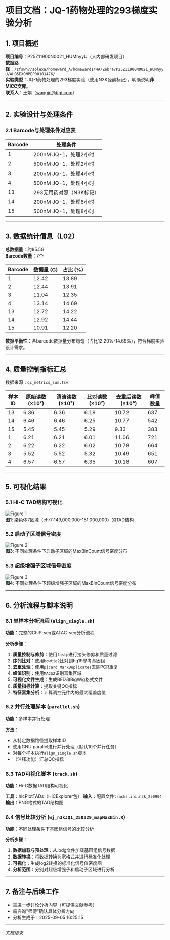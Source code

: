 # 项目文档：JQ-1药物处理的293梯度实验分析

## 1. 项目概述

**项目编号**：P25Z11900N0021_HUMhyyU（人内部研发项目）  
**数据路径**：`/zfswh7/solexa/homeward_A/homeward144A/Zebra/P25Z11900N0021_HUMhyyU/WHB5EXONPEP00101476/`  
**实验类型**：JQ-1药物处理的293梯度实验（使用N3K醛酮标记），明确说明**非MICC文库**。  
**联系人**：王娟（wangjn@bgi.com）

---

## 2. 实验设计与处理条件

### 2.1 Barcode与处理条件对应表

| Barcode | 处理条件                |
|---------|-------------------------|
| 1       | 200nM JQ-1，处理2小时   |
| 2       | 500nM JQ-1，处理2小时   |
| 3       | 200nM JQ-1，处理4小时   |
| 4       | 500nM JQ-1，处理4小时   |
| 13      | 293无用药对照（N3K标记）|
| 14      | 200nM JQ-1，处理8小时   |
| 15      | 500nM JQ-1，处理8小时   |

---

## 3. 数据统计信息（L02）

**总数据量**：约85.5G  
**Barcode数量**：7个

| Barcode | 数据量 (G) | 占比 (%) |
|---------|------------|----------|
| 1       | 12.42      | 13.89    |
| 2       | 12.44      | 13.91    |
| 3       | 11.04      | 12.35    |
| 4       | 13.14      | 14.69    |
| 13      | 12.72      | 14.22    |
| 14      | 12.92      | 14.44    |
| 15      | 10.91      | 12.20    |

**数据平衡性**：各barcode数据量分布均匀（占比12.20%-14.69%），符合梯度实验设计需求。

---

## 4. 质量控制指标汇总

数据来源：`qc_metrics_sum.tsv`

| 样本ID | 原始读数 (×10⁷) | 清洁读数 (×10⁷) | 比对读数 (×10⁷) | 去重后读数 (×10⁶) | 峰值数量 |
|--------|------------------|------------------|------------------|--------------------|----------|
| 13     | 6.36             | 6.36             | 6.19             | 10.72              | 637      |
| 14     | 6.46             | 6.46             | 6.25             | 10.77              | 542      |
| 15     | 5.45             | 5.45             | 5.29             | 9.33               | 383      |
| 1      | 6.21             | 6.21             | 6.01             | 11.06              | 721      |
| 2      | 6.22             | 6.22             | 6.02             | 10.78              | 664      |
| 3      | 5.52             | 5.52             | 5.32             | 10.49              | 651      |
| 4      | 6.57             | 6.57             | 6.35             | 10.18              | 607      |

---

## 5. 可视化结果

### 5.1 Hi-C TAD结构可视化
![Figure 1](./files/micc_SE_n3k_1.png)  
**图1**: 染色体7区域（chr7:149,000,000-151,000,000）的TAD结构

### 5.2 启动子区域信号密度
![Figure 2](./files/wj_n3kJQ1_250829_n3k_maxBinCount_promoter_density.png)  
**图3**: 不同处理条件下启动子区域的MaxBinCount信号密度分布

### 5.3 超级增强子区域信号密度
![Figure 3](./files/wj_n3kJQ1_250829_n3k_maxBinCount_super_enhancer_density.png)  
**图4**: 不同处理条件下超级增强子区域的MaxBinCount信号密度分布

---

## 6. 分析流程与脚本说明

### 6.1 单样本分析流程 (`align_single.sh`)

**功能**：完整的ChIP-seq或ATAC-seq分析流程

**分析步骤**：
1. **质量控制与修剪**：使用`fastp`进行接头修剪和质量过滤
2. **序列比对**：使用`bowtie2`比对到hg19参考基因组
3. **去重处理**：使用`picard MarkDuplicates`去除PCR重复
4. **峰值识别**：使用`MACS2`识别富集区域
5. **可视化文件生成**：生成BED和BigWig格式文件
6. **质量指标计算**：提取关键QC指标
7. **特征富集分析**：计算调控元件内的最大覆盖度值

### 6.2 并行处理脚本 (`parallel.sh`)

**功能**：多样本并行处理

**方法**：
- 从特定数据路径提取样本ID
- 使用GNU parallel进行并行处理（默认10个并行任务）
- 对每个样本执行`align_single.sh`脚本
- （注释功能）汇总QC指标

### 6.3 TAD可视化脚本 (`track.sh`)

**功能**：Hi-C数据TAD结构可视化

**工具**：hicPlotTADs（HiCExplorer包）
**输入**：配置文件`tracks.ini.n3k_250904`
**输出**：PNG格式的TAD结构图

### 6.4 信号比较分析 (`wj_n3kJQ1_250829_mapMaxBin.R`)

**功能**：不同处理条件下基因组信号的比较分析

**分析步骤**：
1. **数据加载与预处理**：从.bdg文件加载基因组信号数据
2. **数据转换**：将数据转换为宽格式并进行标准化处理
3. **可视化**：生成log2转换的标准化信号值密度图
4. **分析范围**：分别对超级增强子和启动子区域进行分析

---

## 7. 备注与后续工作

- 需进一步讨论分析内容（可提供文献参考）
- 需咨询"师傅"确认具体分析方向
- 分析生成于：2025-09-05 16:25:15

--- 

*文档结束*